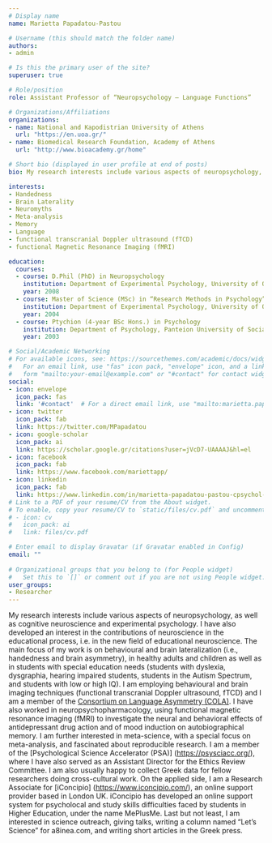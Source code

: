 ```yaml
---
# Display name
name: Marietta Papadatou-Pastou

# Username (this should match the folder name)
authors:
- admin

# Is this the primary user of the site?
superuser: true

# Role/position
role: Assistant Professor of “Neuropsychology – Language Functions”

# Organizations/Affiliations
organizations:
- name: National and Kapodistrian University of Athens
  url: "https://en.uoa.gr/"
- name: Biomedical Research Foundation, Academy of Athens
  url: "http://www.bioacademy.gr/home"

# Short bio (displayed in user profile at end of posts)
bio: My research interests include various aspects of neuropsychology, as well as cognitive neuroscience and experimental psychology.

interests:
- Handedness
- Brain Laterality
- Neuromyths
- Meta-analysis
- Memory
- Language
- functional transcranial Doppler ultrasound (fTCD)
- functional Magnetic Resonance Imaging (fMRI)

education:
  courses:
  - course: D.Phil (PhD) in Neuropsychology
    institution: Department of Experimental Psychology, University of Oxford, Oxford, UK
    year: 2008
  - course: Master of Science (MSc) in “Research Methods in Psychology”
    institution: Department of Experimental Psychology, University of Oxford, Oxford, UK
    year: 2004
  - course: Ptychion (4-year BSc Hons.) in Psychology
    institution: Department of Psychology, Panteion University of Social and Political Sciences, Athens, Greece
    year: 2003

# Social/Academic Networking
# For available icons, see: https://sourcethemes.com/academic/docs/widgets/#icons
#   For an email link, use "fas" icon pack, "envelope" icon, and a link in the
#   form "mailto:your-email@example.com" or "#contact" for contact widget.
social:
- icon: envelope
  icon_pack: fas
  link: '#contact'  # For a direct email link, use "mailto:marietta.papadatou@gmail.com".
- icon: twitter
  icon_pack: fab
  link: https://twitter.com/MPapadatou
- icon: google-scholar
  icon_pack: ai
  link: https://scholar.google.gr/citations?user=jVcD7-UAAAAJ&hl=el
- icon: facebook
  icon_pack: fab
  link: https://www.facebook.com/mariettapp/
- icon: linkedin
  icon_pack: fab
  link: https://www.linkedin.com/in/marietta-papadatou-pastou-cpsychol-csci-afbpss-931b055a/
# Link to a PDF of your resume/CV from the About widget.
# To enable, copy your resume/CV to `static/files/cv.pdf` and uncomment the lines below.  
# - icon: cv
#   icon_pack: ai
#   link: files/cv.pdf

# Enter email to display Gravatar (if Gravatar enabled in Config)
email: ""
  
# Organizational groups that you belong to (for People widget)
#   Set this to `[]` or comment out if you are not using People widget.  
user_groups:
- Researcher
---
```


My research interests include various aspects of neuropsychology, as well as cognitive neuroscience and experimental psychology. I have also developed an interest in the contributions of neuroscience in the educational process, i.e. in the new field of educational neuroscience. The main focus of my work is on behavioural and brain lateralization (i.e., handedness and brain asymmetry), in healthy adults and children as well as in students with special education needs (students with dyslexia, dysgraphia, hearing impaired students, students in the Autism Spectrum, and students with low or high IQ). I am employing behavioural and brain imaging techniques (functional transcranial Doppler ultrasound, fTCD) and I am a member of the [Consortium on Language Asymmetry (COLA)](https://colaconsortium.wordpress.com/2019/06/10/about-cola/). I have also worked in neuropsychopharmacology, using functional magnetic resonance imaging (fMRI) to investigate the neural and behavioral effects of antidepressant drug action and of mood induction on autobiographical memory. I am further interested in meta-science, with a special focus on meta-analysis, and fascinated about reproducible research. I am a member of the [Psychological Science Accelerator (PSA)] (https://psysciacc.org/), where I have also served as an Assistant Director for the Ethics Review Committee. I am also usually happy to collect Greek data for fellow researchers doing cross-cultural work. On the applied side, I am a Research Associate for [iConcipio] (https://www.iconcipio.com/), an online support provider based in London UK. iConcipio has developed an online support system for psycholocal and study skills difficulties faced by students in Higher Education, under the name MePlusMe. Last but not least, I am interested in science outreach, giving talks, writing a column named “Let’s Science” for a8inea.com, and writing short articles in the Greek press.
